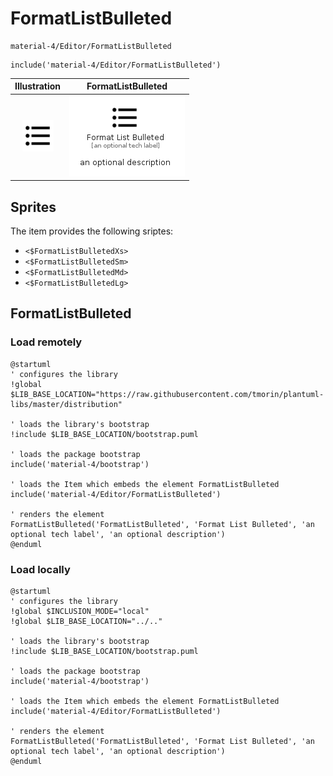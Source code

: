 # FormatListBulleted


```text
material-4/Editor/FormatListBulleted
```

```text
include('material-4/Editor/FormatListBulleted')
```



| Illustration | FormatListBulleted |
| :---: | :---: |
| ![illustration for Illustration](../../material-4/Editor/FormatListBulleted.png) | ![illustration for FormatListBulleted](../../material-4/Editor/FormatListBulleted.Local.png) |



## Sprites
The item provides the following sriptes:

- `<$FormatListBulletedXs>`
- `<$FormatListBulletedSm>`
- `<$FormatListBulletedMd>`
- `<$FormatListBulletedLg>`





## FormatListBulleted

### Load remotely
```plantuml
@startuml
' configures the library
!global $LIB_BASE_LOCATION="https://raw.githubusercontent.com/tmorin/plantuml-libs/master/distribution"

' loads the library's bootstrap
!include $LIB_BASE_LOCATION/bootstrap.puml

' loads the package bootstrap
include('material-4/bootstrap')

' loads the Item which embeds the element FormatListBulleted
include('material-4/Editor/FormatListBulleted')

' renders the element
FormatListBulleted('FormatListBulleted', 'Format List Bulleted', 'an optional tech label', 'an optional description')
@enduml
```

### Load locally
```plantuml
@startuml
' configures the library
!global $INCLUSION_MODE="local"
!global $LIB_BASE_LOCATION="../.."

' loads the library's bootstrap
!include $LIB_BASE_LOCATION/bootstrap.puml

' loads the package bootstrap
include('material-4/bootstrap')

' loads the Item which embeds the element FormatListBulleted
include('material-4/Editor/FormatListBulleted')

' renders the element
FormatListBulleted('FormatListBulleted', 'Format List Bulleted', 'an optional tech label', 'an optional description')
@enduml
```

